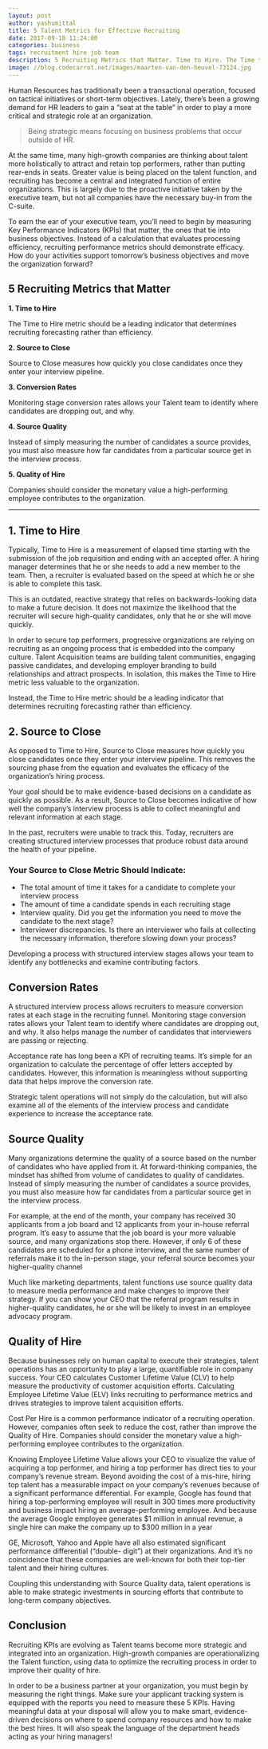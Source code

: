 ```yaml
---
layout: post
author: yashumittal
title: 5 Talent Metrics for Effective Recruiting
date: 2017-09-10 11:24:00
categories: business
tags: recruitment hire job team
description: 5 Recruiting Metrics that Matter. Time to Hire. The Time to Hire metric should be a leading indicator that determines recruiting forecasting rather than efficiency.
image: //blog.codecarrot.net/images/maarten-van-den-heuvel-73124.jpg
---
```


Human Resources has traditionally been a transactional operation, focused on tactical initiatives or short-term objectives. Lately, there’s been a growing demand for HR leaders to gain a “seat at the table” in order to play a more critical and strategic role at an organization.

<blockquote>
Being strategic means focusing on business problems that occur outside of HR.
</blockquote>

At the same time, many high-growth companies are thinking about talent more holistically to attract and retain top performers, rather than putting rear-ends in seats. Greater value is being placed on the talent function, and recruiting has become a central and integrated function of entire organizations. This is largely due to the proactive initiative taken by the executive team, but not all companies have the necessary buy-in from the C-suite.

To earn the ear of your executive team, you’ll need to begin by measuring Key Performance Indicators (KPIs) that matter, the ones that tie into business objectives. Instead of a calculation that evaluates processing efficiency, recruiting performance metrics should demonstrate efficacy. How do your activities support tomorrow’s business objectives and move the organization forward?

## 5 Recruiting Metrics that Matter

**1. Time to Hire**

The Time to Hire metric should be a leading indicator that determines recruiting forecasting rather than efficiency.

**2. Source to Close**

Source to Close measures how quickly you close candidates once they enter your interview pipeline.

**3. Conversion Rates**

Monitoring stage conversion rates allows your Talent team to identify where candidates are dropping out, and why.

**4. Source Quality**

Instead of simply measuring the number of candidates a source provides, you must also measure how far candidates from a particular source get in the interview process.

**5. Quality of Hire**

Companies should consider the monetary value a high-performing employee contributes to the organization.

***

## 1. Time to Hire

Typically, Time to Hire is a measurement of elapsed time starting with the submission of the job requisition and ending with an accepted offer. A hiring manager determines that he or she needs to add a new member to the team. Then, a recruiter is evaluated based on the speed at which he or she is able to complete this task.

This is an outdated, reactive strategy that relies on backwards-looking data to make a future decision. It does not maximize the likelihood that the recruiter will secure high-quality candidates, only that he or she will move quickly.

In order to secure top performers, progressive organizations are relying on recruiting as an ongoing process that is embedded into the company culture. Talent Acquisition teams are building talent communities, engaging passive candidates, and developing employer branding to build relationships and attract prospects. In isolation, this makes the Time to Hire metric less valuable to the organization.

Instead, the Time to Hire metric should be a leading indicator that determines recruiting forecasting rather than efficiency.

## 2. Source to Close

As opposed to Time to Hire, Source to Close measures how quickly you close candidates once they enter your interview pipeline. This removes the sourcing phase from the equation and evaluates the efficacy of the organization’s hiring process.

Your goal should be to make evidence-based decisions on a candidate as quickly as possible. As a result, Source to Close becomes indicative of how well the company’s interview process is able to collect meaningful and relevant information at each stage.

In the past, recruiters were unable to track this. Today, recruiters are creating structured interview processes that produce robust data around the health of your pipeline.

### Your Source to Close Metric Should Indicate:

* The total amount of time it takes for a candidate to complete your interview process
* The amount of time a candidate spends in each recruiting stage
* Interview quality. Did you get the information you need to move the candidate to the next stage?
* Interviewer discrepancies. Is there an interviewer who fails at collecting the necessary information, therefore slowing down your process?

Developing a process with structured interview stages allows your team to identify any bottlenecks and examine contributing factors.

## Conversion Rates

A structured interview process allows recruiters to measure conversion rates at each stage in the recruiting funnel. Monitoring stage conversion rates allows your Talent team to identify where candidates are dropping out, and why. It also helps manage the number of candidates that interviewers are passing or rejecting.

Acceptance rate has long been a KPI of recruiting teams. It’s simple for an organization to calculate the percentage of offer letters accepted by candidates. However, this information is meaningless without supporting data that helps improve the conversion rate.

Strategic talent operations will not simply do the calculation, but will also examine all of the elements of the interview process and candidate experience to increase the acceptance rate.

## Source Quality

Many organizations determine the quality of a source based on the number of candidates who have applied from it. At forward-thinking companies, the mindset has shifted from volume of candidates to quality of candidates. Instead of simply measuring the number of candidates a source provides, you must also measure how far candidates from a particular source get in the interview process.

For example, at the end of the month, your company has received 30 applicants from a job board and 12 applicants from your in-house referral program. It’s easy to assume that the job board is your more valuable source, and many organizations stop there. However, if only 6 of these candidates are scheduled for a phone interview, and the same number of referrals make it to the in-person stage, your referral source becomes your higher-quality channel

Much like marketing departments, talent functions use source quality data to measure media performance and make changes to improve their strategy. If you can show your CEO that the referral program results in higher-quality candidates, he or she will be likely to invest in an employee advocacy program.

## Quality of Hire

Because businesses rely on human capital to execute their strategies, talent operations has an opportunity to play a large, quantifiable role in company success. Your CEO calculates Customer Lifetime Value (CLV) to help measure the productivity of customer acquisition efforts. Calculating Employee Lifetime Value (ELV) links recruiting to performance metrics and drives strategies to improve talent acquisition efforts.

Cost Per Hire is a common performance indicator of a recruiting operation. However, companies often seek to reduce the cost, rather than improve the Quality of Hire. Companies should consider the monetary value a high-performing employee contributes to the organization.

Knowing Employee Lifetime Value allows your CEO to visualize the value of acquiring a top performer, and hiring a top performer has direct ties to your company’s revenue stream. Beyond avoiding the cost of a mis-hire, hiring top talent has a measurable impact on your company’s revenues because of a significant performance differential. For example, Google has found that hiring a top-performing employee will result in 300 times more productivity and business impact hiring an average-performing employee. And because the average Google employee generates $1 million in annual revenue, a single hire can make the company up to $300 million in a year

GE, Microsoft, Yahoo and Apple have all also estimated significant performance differential (“double- digit”) at their organizations. And it’s no coincidence that these companies are well-known for both their top-tier talent and their hiring cultures.

Coupling this understanding with Source Quality data, talent operations is able to make strategic investments in sourcing efforts that contribute to long-term company objectives.


## Conclusion

Recruiting KPIs are evolving as Talent teams become more strategic and integrated into an organization. High-growth companies are operationalizing the Talent function, using data to optimize the recruiting process in order to improve their quality of hire.

In order to be a business partner at your organization, you must begin by measuring the right things. Make sure your applicant tracking system is equipped with the reports you need to measure these 5 KPIs. Having meaningful data at your disposal will allow you to make smart, evidence-driven decisions on where to spend company resources and how to make the best hires. It will also speak the language of the department heads acting as your hiring managers!

